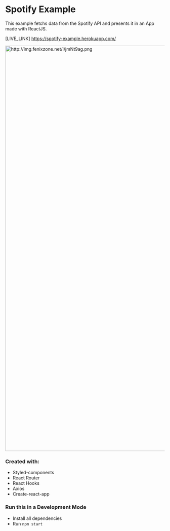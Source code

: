 # Spotify Example

This example fetchs data from the Spotify API and presents it in an App made with ReactJS. 

[LIVE_LINK] https://spotify-example.herokuapp.com/

<img width="1280" src="http://img.fenixzone.net/i/jmNt9ag.png" alt="http://img.fenixzone.net/i/jmNt9ag.png">

### Created with:
* Styled-components
* React Router
* React Hooks
* Axios
* Create-react-app

### Run this in a Development Mode

* Install all dependencies
* Run `npm start`
